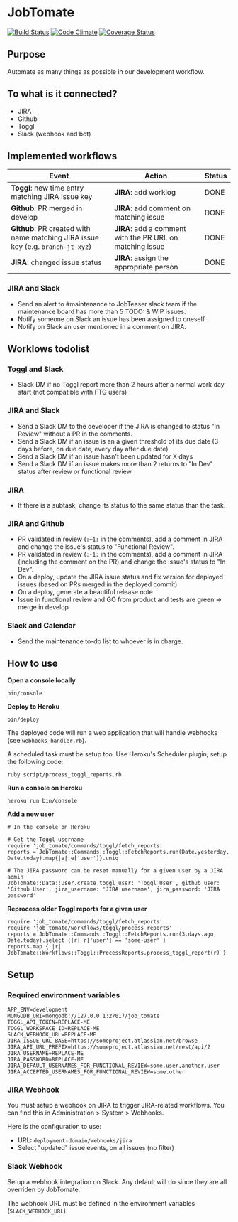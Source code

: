 # JobTomate

[![Build Status](https://travis-ci.org/jobteaser/job_tomate.svg?branch=master)](https://travis-ci.org/jobteaser/job_tomate)
[![Code Climate](https://codeclimate.com/repos/5659c9ee09af1e152f00d540/badges/d4a9abf44cad651805e5/gpa.svg)](https://codeclimate.com/repos/5659c9ee09af1e152f00d540/feed)
[![Coverage Status](https://coveralls.io/repos/jobteaser/job_tomate/badge.svg?branch=refactor-workflows&service=github)](https://coveralls.io/github/jobteaser/job_tomate?branch=refactor-workflows)

## Purpose

Automate as many things as possible in our development workflow.

## To what is it connected?

- JIRA
- Github
- Toggl
- Slack (webhook and bot)

## Implemented workflows

Event | Action | Status
----- | ------ | ------
**Toggl**: new time entry matching JIRA issue key | **JIRA**: add worklog | DONE
**Github**: PR merged in develop | **JIRA**: add comment on matching issue | DONE
**Github**: PR created with name matching JIRA issue key (e.g. `branch-jt-xyz`) | **JIRA**: add a comment with the PR URL on matching issue | DONE
**JIRA**: changed issue status | **JIRA**: assign the appropriate person | DONE

### JIRA and Slack

- Send an alert to #maintenance to JobTeaser slack team if the maintenance board has more than 5 TODO: & WIP issues.
- Notify someone on Slack an issue has been assigned to oneself.
- Notify on Slack an user mentioned in a comment on JIRA.

## Worklows todolist

### Toggl and Slack

- Slack DM if no Toggl report more than 2 hours after a normal work day start (not compatible with FTG users)

### JIRA and Slack

- Send a Slack DM to the developer if the JIRA is changed to status "In Review" without a PR in the comments.
- Send a Slack DM if an issue is an a given threshold of its due date (3 days before, on due date, every day after due date)
- Send a Slack DM if an issue hasn't been updated for X days
- Send a Slack DM if an issue makes more than 2 returns to "In Dev" status after review or functional review

### JIRA

- If there is a subtask, change its status to the same status than the task.

### JIRA and Github

- PR validated in review (`:+1:` in the comments), add a comment in JIRA and change the issue's status to "Functional Review".
- PR validated in review (`:-1:` in the comments), add a comment in JIRA (including the comment on the PR) and change the issue's status to "In Dev".
- On a deploy, update the JIRA issue status and fix version for deployed issues (based on PRs merged in the deployed commit)
- On a deploy, generate a beautiful release note
- Issue in functional review and GO from product and tests are green => merge in develop

### Slack and Calendar

- Send the maintenance to-do list to whoever is in charge.

## How to use

**Open a console locally**

```
bin/console
```

**Deploy to Heroku**

```
bin/deploy
```

The deployed code will run a web application that will handle webhooks (see `webhooks_handler.rb`).

A scheduled task must be setup too. Use Heroku's Scheduler plugin, setup the following code:

```
ruby script/process_toggl_reports.rb
```

**Run a console on Heroku**

```
heroku run bin/console
```

**Add a new user**

```
# In the console on Heroku

# Get the Toggl username
require 'job_tomate/commands/toggl/fetch_reports'
reports = JobTomate::Commands::Toggl::FetchReports.run(Date.yesterday, Date.today).map{|e| e['user']}.uniq

# The JIRA password can be reset manually for a given user by a JIRA admin
JobTomate::Data::User.create toggl_user: 'Toggl User', github_user: 'Github User', jira_username: 'JIRA username', jira_password: 'JIRA password'
```

**Reprocess older Toggl reports for a given user**

```
require 'job_tomate/commands/toggl/fetch_reports'
require 'job_tomate/workflows/toggl/process_reports'
reports = JobTomate::Commands::Toggl::FetchReports.run(3.days.ago, Date.today).select {|r| r['user'] == 'some-user' }
reports.map { |r| JobTomate::Workflows::Toggl::ProcessReports.process_toggl_report(r) }
```

## Setup

### Required environment variables

```
APP_ENV=development
MONGODB_URI=mongodb://127.0.0.1:27017/job_tomate
TOGGL_API_TOKEN=REPLACE-ME
TOGGL_WORKSPACE_ID=REPLACE-ME
SLACK_WEBHOOK_URL=REPLACE-ME
JIRA_ISSUE_URL_BASE=https://someproject.atlassian.net/browse
JIRA_API_URL_PREFIX=https://someproject.atlassian.net/rest/api/2
JIRA_USERNAME=REPLACE-ME
JIRA_PASSWORD=REPLACE-ME
JIRA_DEFAULT_USERNAMES_FOR_FUNCTIONAL_REVIEW=some.user,another.user
JIRA_ACCEPTED_USERNAMES_FOR_FUNCTIONAL_REVIEW=some.other
```

### JIRA Webhook

You must setup a webhook on JIRA to trigger JIRA-related workflows. You can find this in Administration > System > Webhooks.

Here is the configuration to use:

- URL: `deployment-domain/webhooks/jira`
- Select "updated" issue events, on all issues (no filter)

### Slack Webhook

Setup a webhook integration on Slack. Any default will do since they are all overriden by JobTomate.

The webhook URL must be defined in the environment variables (`SLACK_WEBHOOK_URL`).
